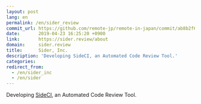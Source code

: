 ```yaml
---
layout: post
lang: en
permalink: /en/sider_review
commit_url: https://github.com/remote-jp/remote-in-japan/commit/ab8b2f6abdda2eb65a95794a0fc220f7e2815628
date:       2019-04-23 16:25:20 +0900
link:       https://sider.review/about
domain:     sider.review
title:      Sider, Inc.
description: 'Developing SideCI, an Automated Code Review Tool.'
categories: 
redirect_from:
  - /en/sider_inc
  - /en/sider
---
```


<p>Developing <a href="https://www.sideci.com/">SideCI</a>, an Automated Code Review Tool.</p>
